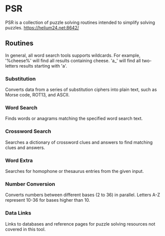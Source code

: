 # PSR
PSR is a collection of puzzle solving routines intended to simplify solving puzzles.
https://helium24.net:8642/

## Routines
In general, all word search tools supports wildcards. For example, '%cheese%' will find all results containing cheese. 'a_' will find all two-letters results starting with 'a'.

### Substitution
Converts data from a series of substitution ciphers into plain text, such as Morse code, ROT13, and ASCII.

### Word Search
Finds words or anagrams matching the specified word search text.

### Crossword Search
Searches a dictionary of crossword clues and answers to find matching clues and answers.

### Word Extra
Searches for homophone or thesaurus entries from the given input.

### Number Conversion
Converts numbers between different bases (2 to 36) in parallel. Letters A-Z represent 10-36 for bases higher than 10.

### Data Links
Links to databases and reference pages for puzzle solving resources not covered in this tool.